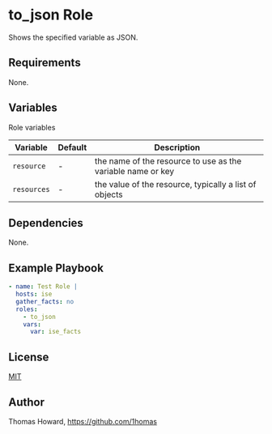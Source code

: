 # to_json Role

Shows the specified variable as JSON.

## Requirements

None.

## Variables

Role variables

| Variable    | Default | Description |
| ----------- | ------- | ----------- |
| `resource`  | -       | the name of the resource to use as the variable name or key |
| `resources` | -       | the value of the resource, typically a list of objects |

## Dependencies

None.

## Example Playbook

```yaml
- name: Test Role | 
  hosts: ise
  gather_facts: no
  roles:
    - to_json
    vars:
      var: ise_facts
```

## License

[MIT](https://mit-license.org/)

## Author

Thomas Howard, <https://github.com/1homas>
